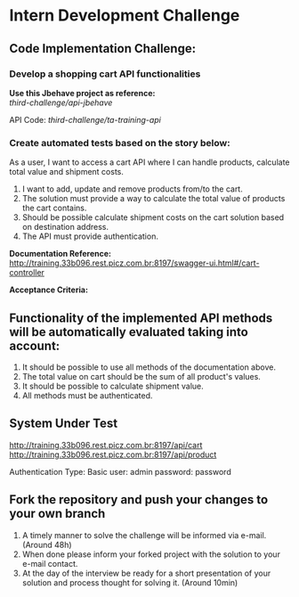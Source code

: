 # Intern Development Challenge

## Code Implementation Challenge:

### Develop a shopping cart API functionalities

**Use this Jbehave project as reference:**  
*third-challenge/api-jbehave*   

API Code: *third-challenge/ta-training-api*

### Create automated tests based on the story below:

As a user, I want to access a cart API where I can handle products, calculate total value and shipment costs.
1. I want to add, update and remove products from/to the cart.
2. The solution must provide a way to calculate the total value of products the cart contains.
3. Should be possible calculate shipment costs on the cart solution based on destination address.
4. The API must provide authentication.

**Documentation Reference:**
http://training.33b096.rest.picz.com.br:8197/swagger-ui.html#/cart-controller

**Acceptance Criteria:**

## Functionality of the implemented API methods will be automatically evaluated taking into account:
1. It should be possible to use all methods of the documentation above.
2. The total value on cart should be the sum of all product's values.
3. It should be possible to calculate shipment value.
4. All methods must be authenticated.

## System Under Test
http://training.33b096.rest.picz.com.br:8197/api/cart
http://training.33b096.rest.picz.com.br:8197/api/product

Authentication Type: Basic
user: admin
password: password


## Fork the repository and push your changes to your own branch
1. A timely manner to solve the challenge will be informed via e-mail. (Around 48h)
2. When done please inform your forked project with the solution to your e-mail contact.
3. At the day of the interview be ready  for a short presentation of your solution and process thought for solving it. (Around 10min) 

